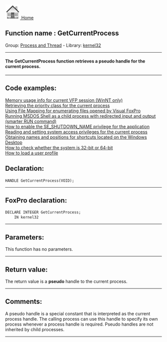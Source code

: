 [<img src="../../images/home.png"> Home ](https://github.com/VFPX/Win32API)  

## Function name : GetCurrentProcess
Group: [Process and Thread](../../functions_group.md#Process_and_Thread)  -  Library: [kernel32](../../../libraries.md#kernel32)  
***  


#### The GetCurrentProcess function retrieves a <Strong>pseudo</Strong> handle for the current process.
***  


## Code examples:
[Memory usage info for current VFP session (WinNT only)](../../samples/sample_172.md)  
[Retrieving the priority class for the current process](../../samples/sample_173.md)  
[Using File Mapping for enumerating files opened by Visual FoxPro](../../samples/sample_473.md)  
[Running MSDOS Shell as a child process with redirected input and output (smarter RUN command)](../../samples/sample_477.md)  
[How to enable the SE_SHUTDOWN_NAME privilege for the application](../../samples/sample_552.md)  
[Reading and setting system access privileges for the current process](../../samples/sample_554.md)  
[Obtaining names and positions for shortcuts located on the Windows Desktop](../../samples/sample_579.md)  
[How to check whether the system is 32-bit or 64-bit](../../samples/sample_580.md)  
[How to load a user profile](../../samples/sample_602.md)  

## Declaration:
```foxpro  
HANDLE GetCurrentProcess(VOID);  
```  
***  


## FoxPro declaration:
```foxpro  
DECLARE INTEGER GetCurrentProcess;
	IN kernel32  
```  
***  


## Parameters:
This function has no parameters.  
***  


## Return value:
The return value is a <Strong>pseudo</Strong> handle to the current process.  
***  


## Comments:
A pseudo handle is a special constant that is interpreted as the current process handle. The calling process can use this handle to specify its own process whenever a process handle is required. Pseudo handles are not inherited by child processes.  
  
***  

